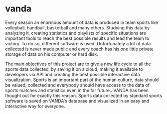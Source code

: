 # vanda

Every season an enormous amount of data is produced in team sports like volleyball, handball, basketball and many others.
Studying this data by analyzing it, creating statistics and playlists of specific situations are important tools to reach the best possible results and lead the team to victory. To do so, different software is used.
Unfortunately a lot of data collected is never made public and every coach has his one little private storage of data on his computer or hard disk.

The main objectives of this project are to give a new life cycle to all the sports data collected, by saving it on a cloud, making it available to developers via API and creating the best possible interactive data visualization. 
Sports is an important part of the human culture, data should be valued, collected  and everybody should have access to the data of sports matches and statistics even in the far future..
VANDA has been thought out for exactly this reason. Sports data collected by standard sports software is saved on VANDA's database and visualized in an easy and interactive way for everyone.

